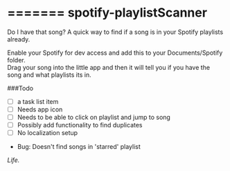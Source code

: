 =======
spotify-playlistScanner
=======================

Do I have that song? A quick way to find if a song is in your Spotify playlists already.

Enable your Spotify for dev access and add this to your Documents/Spotify folder.  
Drag your song into the little app and then it will tell you if you have the song
and what playlists its in.

###Todo
- [ ] a task list item
- [ ] Needs app icon 
- [ ] Needs to be able to click on playlist and jump to song 
- [ ] Possibly add functionality to find duplicates 
- [ ] No localization setup
 
- Bug: Doesn't find songs in 'starred' playlist

*Life.*
